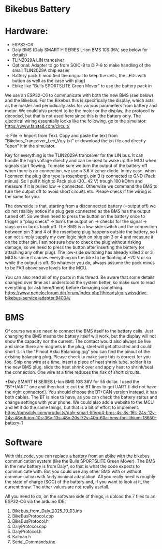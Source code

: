 # Bikebus Battery
# Hardware:

- ESP32-C6
- Daly BMS (Daly SMART H SERIES L-Ion BMS 10S 36V, see below for details)
- TLIN2029A LIN tranceiver
- Optional: Adapter to go from SOIC-8 to DIP-8 to make handling of the small TLIN2029A chip easier
- Battery pack (I modified the orignal to keep the cells, the LEDs with button as well as the case with plug)
- Ebike like "Bulls SPORTSLITE Green Mover" to use the battery pack in

We use an ESP32-C6 to communicate with both the new BMS (see below) and the Bikebus. For the Bikebus this is specifically the display, which acts as the master and periodically asks for various parameters from battery and motor. We could also pretent to be the motor or the display, the protocoll is decoded, but that is not used here since this is the battery only. The electrical wiring essentially looks like the following, go to the simulator:
https://www.falstad.com/circuit/ 

 -> File -> Import from Text. Copy and paste the text from "Bikebus_Tranceiver_Leo_Vx.y.txt" or download the txt file and directly "open" it in the simulator.

Key for everything is the TLIN2029A tranceiver for the LIN bus. It can handle the high voltage directly and can be used to wake up the MCU when signals start flowing.
To make sure we turn the output of the battery off when there is no connection, we use a 3.6 V zener diode. In my case, when I connect the plug (the type is rosenberg), pin 3 is connected to GND (Pack minus). So I pull it high to Pack plus (30...42 V) trough 100 kOhm and measure if it is pulled low -> connected. Otherwise we command the BMS to turn the output off to avoid short circuits etc. Please check if the wiring is the same for you.

The downside is that, starting from a disconnected battery (=output off) we do not realibly notice if a plug gets connected as the BMS has the output turned off. So we then need to press the button on the battery once to trigger a "plug check" -> turns the output on -> checks for the signal -> stays on or turns back off.
The BMS is a low-side switch and the connection between pin 3 and 4 of the rosenberg plug happens outside the battery, so I can not simply supply my own logic high on plug pin 3 or 4 and measure it on the other pin. I am not sure how to check the plug without risking damage, so we need to press the button after inserting the battery (or attaching any other plug). The low-side switching has already killed 2 or 3 MCUs since it causes everything on the bike to be floating at ~20 V or so while the output is off. So whatever you do, always assume the pack minus to be FAR above save levels for the MCU.

You can also read all of my posts in this thread. Be aware that some details changed over time as I understood the system better, so make sure to read everything (or ask here/there) before damaging something.
https://www.pedelecforum.de/forum/index.php?threads/go-swissdrive-bikebus-service-adapter.94004/

# BMS
Of course we also need to connect the BMS itself to the battery cells. Just changing the BMS means the battery itself will work, but the display will not show the capacity nor the current. The contact would also always be live and since there are magnets in the plug, steel will get attracted and could short it. In the "Pinout Akku Balancing.jpg" you can find the pinout of the existing balancing plug. Please check to make sure this is correct for you too. Snip one wire at a time, insert a piece of heat shrink tube, solder it to the new BMS plug, slide the heat shrink over and apply heat to shrink/seal the connection. One wire at a time reduces the risk of short circuits.

*Daly SMART H SERIES L-Ion BMS 10S 36V for 55 dollar. I used the "BT+UART" one and then had to cut the BT lines to get UART (I did not have the right connector!). You should choose the BT+CAN version instead, it has both cables. The BT is nice to have, as you can check the battery status and change settings with your phone. We could also add a website to the MCU and let it do the same things, but that is a bit of effort to implement.
https://bmsdaly.com/products/daly-smart-lifepo4-bms-4s-8s-16s-24s-12v-24v-48v-li-ion-10s-36v-13s-48v-20s-72v-40a-60a-bms-for-lithium-18650-battery-1


# Software
With this code, you can replace a battery from an ebike with the bikebus communication system (like the Bulls SPORTSLITE Green Mover). 
The BMS in the new battery is from Daly*, so that is what the code expects to communicate with. But you could use any other BMS with or without communication with fairly minimal adaptation. All you really need is roughly the state of charge (SOC) of the battery and, if you want to look at it, the current draw. The other values are not really usefull.

All you need to do, on the software side of things, is upload the 7 files to an ESP32-C6 via the arduino IDE:
  1. Bikebus_from_Daly_2025_10_03.ino
  2. BikeBusProtocol.cpp
  3. BikeBusProtocol.h
  4. DalyProtocol.cpp
  5. DalyProtocol.h
  6. Kalman.h
  7. Serial_Commands.ino

